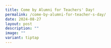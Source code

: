 ```yaml
---
title: Come by Alumni for Teachers' Day!
permalink: /come-by-alumni-for-teacher-s-day/
date: 2024-08-27
layout: post
description: ""
image: ""
variant: tiptap
---
```

